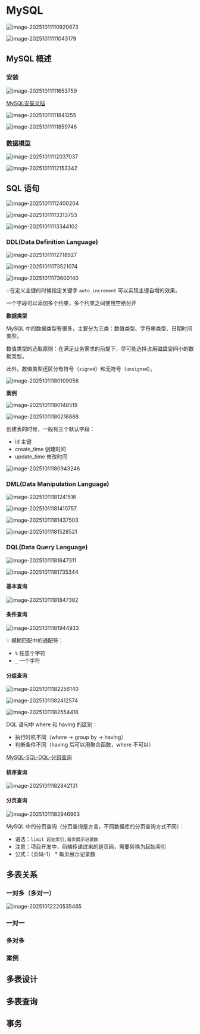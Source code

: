 # MySQL

![image-20251011110920673](https://amonologue-image-bed.oss-cn-chengdu.aliyuncs.com/2025/202510111109684.png)

![image-20251011111043179](https://amonologue-image-bed.oss-cn-chengdu.aliyuncs.com/2025/202510111110111.png)

## MySQL 概述

### 安装

![image-20251011111653759](https://amonologue-image-bed.oss-cn-chengdu.aliyuncs.com/2025/202510111116015.png)

[MySQL安装文档](https://heuqqdmbyk.feishu.cn/wiki/ZRSFwACsRiBD2NkV7bmcrJhInme)

![image-20251011111841255](https://amonologue-image-bed.oss-cn-chengdu.aliyuncs.com/2025/202510111118178.png)

![image-20251011111859746](https://amonologue-image-bed.oss-cn-chengdu.aliyuncs.com/2025/202510111119579.png)



### 数据模型

![image-20251011112037037](https://amonologue-image-bed.oss-cn-chengdu.aliyuncs.com/2025/202510111120947.png)

![image-20251011112153342](https://amonologue-image-bed.oss-cn-chengdu.aliyuncs.com/2025/202510111121079.png)



## SQL 语句

![image-20251011112400204](https://amonologue-image-bed.oss-cn-chengdu.aliyuncs.com/2025/202510111124244.png)

![image-20251011113313753](https://amonologue-image-bed.oss-cn-chengdu.aliyuncs.com/2025/202510111133176.png)

![image-20251011113344102](https://amonologue-image-bed.oss-cn-chengdu.aliyuncs.com/2025/202510111133044.png)



### DDL(Data Definition Language)

![image-20251011112718927](https://amonologue-image-bed.oss-cn-chengdu.aliyuncs.com/2025/202510111127801.png)

![image-20251011173521074](https://amonologue-image-bed.oss-cn-chengdu.aliyuncs.com/2025/202510111735011.png)

![image-20251011173600140](https://amonologue-image-bed.oss-cn-chengdu.aliyuncs.com/2025/202510111736093.png)

:bulb: ​在定义主键的时候指定关键字 `auto_increment` 可以实现主键自增的效果。

一个字段可以添加多个约束，多个约束之间使用空格分开



**数据类型**

MySQL 中的数据类型有很多，主要分为三类：数值类型、字符串类型、日期时间类型。

数值类型的选取原则：在满足业务需求的前提下，尽可能选择占用磁盘空间小的数据类型。

此外，数值类型还区分有符号（`signed`）和无符号（`unsigned`）。

![image-20251011180109056](https://amonologue-image-bed.oss-cn-chengdu.aliyuncs.com/2025/202510111801980.png)



**案例**

![image-20251011180148519](https://amonologue-image-bed.oss-cn-chengdu.aliyuncs.com/2025/202510111801548.png)

![image-20251011180216888](https://amonologue-image-bed.oss-cn-chengdu.aliyuncs.com/2025/202510111802853.png)

创建表的时候，一般有三个默认字段：

*   id 主键
*   create_time 创建时间
*   update_time 修改时间



![image-20251011180943246](https://amonologue-image-bed.oss-cn-chengdu.aliyuncs.com/2025/202510111809870.png)



### DML(Data Manipulation Language)

![image-20251011181241516](https://amonologue-image-bed.oss-cn-chengdu.aliyuncs.com/2025/202510111812441.png)

![image-20251011181410757](https://amonologue-image-bed.oss-cn-chengdu.aliyuncs.com/2025/202510111814656.png)

![image-20251011181437503](https://amonologue-image-bed.oss-cn-chengdu.aliyuncs.com/2025/202510111814652.png)

![image-20251011181528521](https://amonologue-image-bed.oss-cn-chengdu.aliyuncs.com/2025/202510111815388.png)



### DQL(Data Query Language)

![image-20251011181647311](https://amonologue-image-bed.oss-cn-chengdu.aliyuncs.com/2025/202510111816106.png)

![image-20251011181735344](https://amonologue-image-bed.oss-cn-chengdu.aliyuncs.com/2025/202510111817120.png)

#### 基本查询

![image-20251011181847382](https://amonologue-image-bed.oss-cn-chengdu.aliyuncs.com/2025/202510111818324.png)

#### 条件查询

![image-20251011181944933](https://amonologue-image-bed.oss-cn-chengdu.aliyuncs.com/2025/202510111819692.png)

:bulb: 模糊匹配中的通配符：

*   `%` 任意个字符
*   `_` 一个字符

#### 分组查询

![image-20251011182256140](https://amonologue-image-bed.oss-cn-chengdu.aliyuncs.com/2025/202510111822897.png)

![image-20251011182412574](https://amonologue-image-bed.oss-cn-chengdu.aliyuncs.com/2025/202510111824677.png)

![image-20251011182554418](https://amonologue-image-bed.oss-cn-chengdu.aliyuncs.com/2025/202510111825876.png)

DQL 语句中 where 和 having 的区别：

*   执行时机不同（where -> group by -> having）
*   判断条件不同（having 后可以用聚合函数，where 不可以）

[MySQL-SQL-DQL-分组查询](https://www.bilibili.com/video/BV1yGydYEE3H?spm_id_from=333.788.player.switch&vd_source=f4cc25a44af6631d6f4db023b3bb88e4&p=60)

#### 排序查询

![image-20251011182842131](https://amonologue-image-bed.oss-cn-chengdu.aliyuncs.com/2025/202510111828016.png)

#### 分页查询

![image-20251011182946963](https://amonologue-image-bed.oss-cn-chengdu.aliyuncs.com/2025/202510111829724.png)

MySQL 中的分页查询（分页查询是方言，不同数据库的分页查询方式不同）：

*   语法：`limit 起始索引,每页展示记录数`
*   注意：项目开发中，前端传递过来的是页码，需要转换为起始索引
*   公式：（页码-1） * 每页展示记录数



## 多表关系

### 一对多（多对一）

![image-20251012220535465](https://amonologue-image-bed.oss-cn-chengdu.aliyuncs.com/2025/202510122205417.png)





### 一对一







### 多对多





### 案例





## 多表设计



## 多表查询



## 事务

